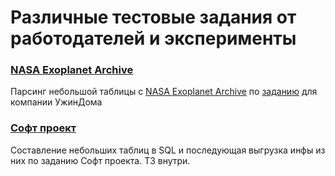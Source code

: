 # Различные тестовые задания от работодателей и эксперименты

### [NASA Exoplanet Archive](https://github.com/0ld-dancer/test/tree/master/exoplanets_api)
Парсинг небольшой таблицы с [NASA Exoplanet Archive](https://exoplanetarchive.ipac.caltech.edu/docs/program_interfaces.html) по [заданию](https://docs.google.com/spreadsheets/d/1m_a2uRWSlsp7-ePq8H9v1reuAaw6XYfQQKS8M6gdOU8/edit#gid=464586558) для компании УжинДома

### [Софт проект](https://github.com/0ld-dancer/test/tree/master/soft_project_sql)
Составление небольших таблиц в SQL и последующая выгрузка инфы из них по заданию Софт проекта. ТЗ внутри.